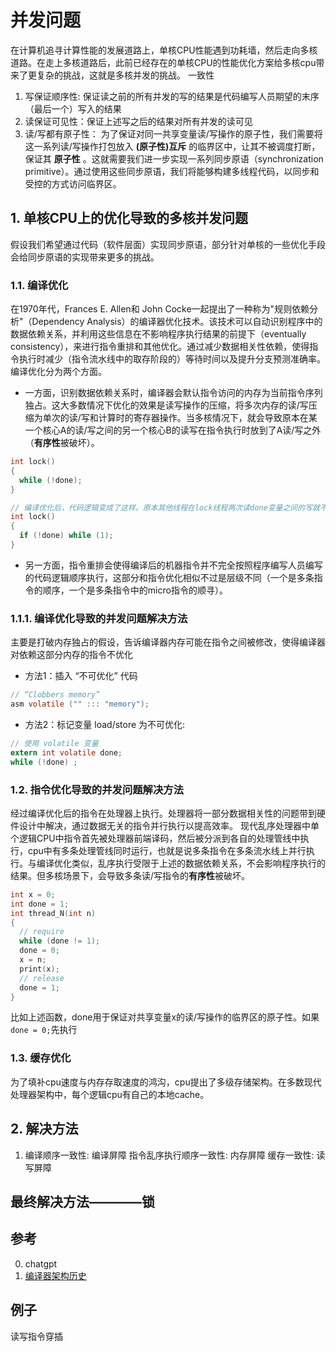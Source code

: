 # 并发问题
在计算机追寻计算性能的发展道路上，单核CPU性能遇到功耗墙，然后走向多核道路。在走上多核道路后，此前已经存在的单核CPU的性能优化方案给多核cpu带来了更复杂的挑战，这就是多核并发的挑战。
一致性
1. 写保证顺序性: 保证读之前的所有并发的写的结果是代码编写人员期望的末序（最后一个）写入的结果
2. 读保证可见性：保证上述写之后的结果对所有并发的读可见
3. 读/写都有原子性：
为了保证对同一共享变量读/写操作的原子性，我们需要将这一系列读/写操作打包放入 **(原子性)互斥** 的临界区中，让其不被调度打断，保证其 **原子性** 。这就需要我们进一步实现一系列同步原语（synchronization primitive）。通过使用这些同步原语，我们将能够构建多线程代码，以同步和受控的方式访问临界区。
## 1. 单核CPU上的优化导致的多核并发问题
假设我们希望通过代码（软件层面）实现同步原语，部分针对单核的一些优化手段会给同步原语的实现带来更多的挑战。
### 1.1. 编译优化
在1970年代，Frances E. Allen和 John Cocke一起提出了一种称为"规则依赖分析"（Dependency Analysis）的编译器优化技术。该技术可以自动识别程序中的数据依赖关系，并利用这些信息在不影响程序执行结果的前提下（eventually consistency），来进行指令重排和其他优化。通过减少数据相关性依赖，使得指令执行时减少（指令流水线中的取存阶段的）等待时间以及提升分支预测准确率。编译优化分为两个方面。
- 一方面，识别数据依赖关系时，编译器会默认指令访问的内存为当前指令序列独占。这大多数情况下优化的效果是读写操作的压缩，将多次内存的读/写压缩为单次的读/写和计算时的寄存器操作。当多核情况下，就会导致原本在某一个核心A的读/写之间的另一个核心B的读写在指令执行时放到了A读/写之外（**有序性**被破坏）。
```C
int lock()
{
  while (!done);
}

// 编译优化后，代码逻辑变成了这样。原本其他线程在lock线程两次读done变量之间的写就不可能发生了导致了lock不可能实现。
int lock()
{
  if (!done) while (1);
}
```
- 另一方面，指令重排会使得编译后的机器指令并不完全按照程序编写人员编写的代码逻辑顺序执行，这部分和指令优化相似不过是层级不同（一个是多条指令的顺序，一个是多条指令中的micro指令的顺寻）。
### 1.1.1. 编译优化导致的并发问题解决方法
主要是打破内存独占的假设，告诉编译器内存可能在指令之间被修改，使得编译器对依赖这部分内存的指令不优化
- 方法1：插入 “不可优化” 代码
``` C
// “Clobbers memory”
asm volatile ("" ::: "memory");
```
- 方法2：标记变量 load/store 为不可优化: 
``` C
// 使用 volatile 变量
extern int volatile done;
while (!done) ;
```
### 1.2. 指令优化导致的并发问题解决方法
经过编译优化后的指令在处理器上执行。处理器将一部分数据相关性的问题带到硬件设计中解决，通过数据无关的指令并行执行以提高效率。 现代乱序处理器中单个逻辑CPU中指令首先被处理器前端译码，然后被分派到各自的处理管线中执行，cpu中有多条处理管线同时运行，也就是说多条指令在多条流水线上并行执行。与编译优化类似，乱序执行受限于上述的数据依赖关系，不会影响程序执行的结果。但多核场景下，会导致多条读/写指令的**有序性**被破坏。
``` C
int x = 0;
int done = 1;
int thread_N(int n)
{
  // require
  while (done != 1);
  done = 0;
  x = n;
  print(x);
  // release 
  done = 1;
}
```
比如上述函数，done用于保证对共享变量x的读/写操作的临界区的原子性。如果`done = 0;`先执行
### 1.3. 缓存优化
为了填补cpu速度与内存存取速度的鸿沟，cpu提出了多级存储架构。在多数现代处理器架构中，每个逻辑cpu有自己的本地cache。
## 2. 解决方法 
1. 编译顺序一致性: 编译屏障
指令乱序执行顺序一致性: 内存屏障
缓存一致性: 读写屏障
## 最终解决方法————锁

## 参考
0. chatgpt
1. [编译器架构历史](https://en.wikipedia.org/wiki/History_of_compiler_construction)


## 例子
读写指令穿插